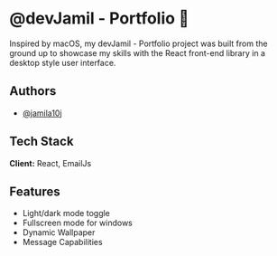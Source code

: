 
# @devJamil - Portfolio 💼

Inspired by macOS, my devJamil - Portfolio project was built from the ground up 
to showcase my skills with the React front-end library in a desktop style user 
interface.




## Authors

- [@jamila10j](https://www.github.com/jamila10j)


## Tech Stack

**Client:** React, EmailJs



## Features

- Light/dark mode toggle
- Fullscreen mode for windows
- Dynamic Wallpaper
- Message Capabilities

